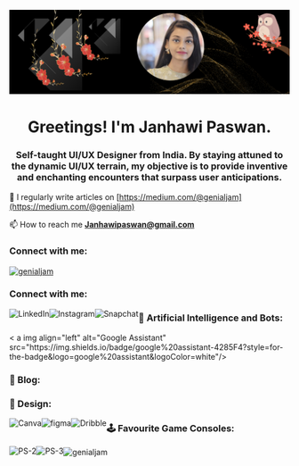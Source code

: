 ![cover photo](png_20230520_181023_0000[69].png)
<h1 align="center">Greetings! I'm Janhawi Paswan.</h1>
<h3 align="center">Self-taught UI/UX Designer from India. By staying attuned to the dynamic UI/UX terrain, my objective is to provide inventive and enchanting encounters that surpass user anticipations.</h3>

📝 I regularly write articles on [https://medium.com/@genialjam](https://medium.com/@genialjam)

📫 How to reach me **Janhawipaswan@gmail.com**

<h3 align="left">Connect with me:</h3>
<p align="left">
<a href="https://twitter.com/genialjam" target="blank"><img align="center" src="https://raw.githubusercontent.com/rahuldkjain/github-profile-readme-generator/master/src/images/icons/Social/twitter.svg" alt="genialjam" height="30" width="40" /></a>
  
<h3 align="left">Connect with me:</h3>
<p align="left">
<img align="left" alt="LinkedIn" src="https://img.shields.io/badge/linkedin-%230077B5.svg?style=for-the-badge&logo=linkedin&logoColor=white"/></a>
<img align="left" alt="Instagram" src="https://img.shields.io/badge/Instagram-%23E4405F.svg?style=for-the-badge&logo=Instagram&logoColor=white"/></a>
<img align="left" alt="Snapchat" src="https://img.shields.io/badge/Snapchat-%23FFFC00.svg?style=for-the-badge&logo=Snapchat&logoColor=white"/></a>
</p>


<h3 align="left">🤖 Artificial Intelligence and Bots:</h3>
<p align="left">
< a img align="left" alt="Google Assistant" src="https://img.shields.io/badge/google%20assistant-4285F4?style=for-the-badge&logo=google%20assistant&logoColor=white"/></a>
<a img align="left" alt="ChatGPT" src="https://img.shields.io/badge/chatGPT-74aa9c?style=for-the-badge&logo=openai&logoColor=white"/></a>
</p>


<h3 align="left">📝 Blog:</h3>
<p align="left">
<a img align="left" alt="Medium" src="https://img.shields.io/badge/Medium-12100E?style=for-the-badge&logo=medium&logoColor=white"/></a>
</p>


<h3 align="left">🎨 Design:</h3>
<p align="left">
<img align="left" alt="Canva" src="https://img.shields.io/badge/Canva-%2300C4CC.svg?style=for-the-badge&logo=Canva&logoColor=white"/></a>
<img align="left" alt="figma" src="https://img.shields.io/badge/figma-%23F24E1E.svg?style=for-the-badge&logo=figma&logoColor=white"/></a>
<img align="left" alt="Dribble" src="https://img.shields.io/badge/Dribbble-EA4C89?style=for-the-badge&logo=dribbble&logoColor=white"/></a>
</p>


<h3 align="left">🕹️ Favourite Game Consoles:</h3>
<p align="left">
<img align="left" alt="PS-2" src="https://img.shields.io/badge/Playstation%202-003791?style=for-the-badge&logo=playstation-2&logoColor=white"/></a>
<img align="left" alt="PS-3" src="https://img.shields.io/badge/Playstation%203-003791?style=for-the-badge&logo=playstation-3&logoColor=white"/></a>
</p>


<p><img align="center" src="https://github-readme-streak-stats.herokuapp.com/?user=genialjam&" alt="genialjam" /></p>
